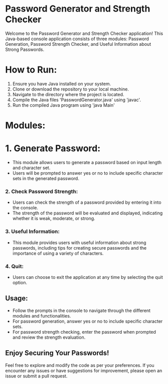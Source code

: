# Password Generator and Strength Checker

Welcome to the Password Generator and Strength Checker application! This Java-based console application consists of three modules: Password Generation, Password Strength Checker, and Useful Information about Strong Passwords.

# How to Run:

1. Ensure you have Java installed on your system.
2. Clone or download the repository to your local machine.
3. Navigate to the directory where the project is located.
4. Compile the Java files 'PasswordGenerator.java' using 'javac'.
5. Run the compiled Java program using 'java Main'

# Modules:

# 1. Generate Password:

- This module allows users to generate a password based on input length and character set.
- Users will be prompted to answer yes or no to include specific character sets in the generated password.

### 2. Check Password Strength:

- Users can check the strength of a password provided by entering it into the console.
- The strength of the password will be evaluated and displayed, indicating whether it is weak, moderate, or strong.

### 3. Useful Information:

- This module provides users with useful information about strong passwords, including tips for creating secure passwords and the importance of using a variety of characters.

### 4. Quit:

- Users can choose to exit the application at any time by selecting the quit option.

## Usage:

- Follow the prompts in the console to navigate through the different modules and functionalities.
- For password generation, answer yes or no to include specific character sets.
- For password strength checking, enter the password when prompted and review the strength evaluation.

## Enjoy Securing Your Passwords!

Feel free to explore and modify the code as per your preferences. If you encounter any issues or have suggestions for improvement, please open an issue or submit a pull request.
